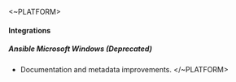 <~PLATFORM>

#### Integrations

##### Ansible Microsoft Windows (Deprecated)

- Documentation and metadata improvements.
</~PLATFORM>
